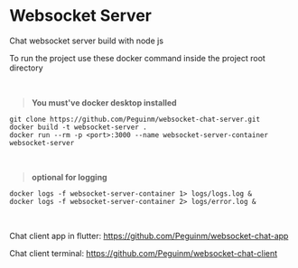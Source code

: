 # Websocket Server

Chat websocket server build with node js

To run the project use these docker command inside the project root directory

<br>

> **You must've docker desktop installed**

```
git clone https://github.com/Peguinm/websocket-chat-server.git
docker build -t websocket-server .
docker run --rm -p <port>:3000 --name websocket-server-container websocket-server

```

<br>

> **optional for logging**

```
docker logs -f websocket-server-container 1> logs/logs.log &
docker logs -f websocket-server-container 2> logs/error.log &

```

<br>

Chat client app in flutter: https://github.com/Peguinm/websocket-chat-app

Chat client terminal: https://github.com/Peguinm/websocket-chat-client
